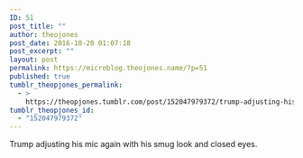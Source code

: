 ```yaml
---
ID: 51
post_title: ""
author: theojones
post_date: 2016-10-20 01:07:18
post_excerpt: ""
layout: post
permalink: https://microblog.theojones.name/?p=51
published: true
tumblr_theopjones_permalink:
  - >
    https://theopjones.tumblr.com/post/152047979372/trump-adjusting-his-mic-again-with-his-smug-look
tumblr_theopjones_id:
  - "152047979372"
---
```

<p>Trump adjusting his mic again with his smug look and closed eyes. </p>